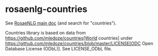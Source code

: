 <!--
Copyright 2019 Ludan Stoecklé
SPDX-License-Identifier: CC-BY-4.0
-->
# rosaenlg-countries

See [RosaeNLG main doc](https://rosaenlg.org) (and search for "countries").

Countries library is based on data from https://github.com/mledoze/countries[World countries] under https://github.com/mledoze/countries/blob/master/LICENSE[ODC Open Database License (ODbL)].
See LICENSE_ODbL file.

